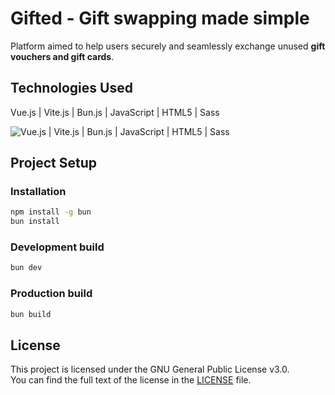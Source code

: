 # Gifted - Gift swapping made simple

Platform aimed to help users securely and seamlessly exchange unused **gift vouchers and gift cards**.

## Technologies Used

Vue.js | Vite.js | Bun.js | JavaScript | HTML5 | Sass

![Vue.js | Vite.js | Bun.js | JavaScript | HTML5 | Sass](https://skillicons.dev/icons?i=vue,vite,bun,js,html,sass)

## Project Setup

### Installation

```sh
npm install -g bun
bun install
```

### Development build

```sh
bun dev
```

### Production build

```sh
bun build
```

## License

This project is licensed under the GNU General Public License v3.0.\
You can find the full text of the license in the [LICENSE](LICENSE) file.
